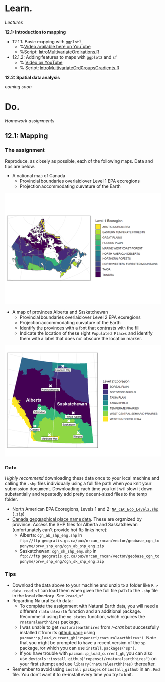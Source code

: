 # Learn.

*Lectures*

**12.1: Introduction to mapping** 

* 12.1.1: Basic mapping with `ggplot2`
  - %[Video available here on YouTube](https://youtu.be/UsUbpj6C4QA)
  - %Script: [IntroMultivariateOrdinations.R](https://github.com/devanmcg/IntroRangeR/blob/master/11_IntroMultivariate/IntroMultivariateOrdinations.R)
* 12.1.2: Adding features to maps with `ggplot2` and `sf`
  - % [Video on YouTube](https://youtu.be/HOQEtTofbjg)
  - % Script: [IntroMultivariateOrdGroupsGradients.R](https://github.com/devanmcg/IntroRangeR/blob/master/11_IntroMultivariate/IntroMultivariateOrdGroupsGradients.R)

**12.2: Spatial data analysis**

*coming soon* 

# Do. 

*Homework assignments*

## 12.1: Mapping

### The assignment

Reproduce, as closely as possible, each of the following maps. 
Data and tips are below.

* A national map of Canada
  - Provincial boundaries overlaid over Level 1 EPA ecoregions
  - Projection accommodating curvature of the Earth

<img src="https://github.com/devanmcg/IntroRangeR/blob/master/12_RasGIS/national-1.png" width="600" >

* A map of provinces Alberta and Saskatchewan
  - Provincial boundaries overlaid over Level 2 EPA ecoregions
  - Projection accommodating curvature of the Earth
  - Identify the provinces with a font that contrasts with the fill
  - Indicate the location of these eight `Populated Places` and identify them with a label that does not obscure the location marker.

<img src="https://github.com/devanmcg/IntroRangeR/blob/master/12_RasGIS/provincial-1.png" width="600">

### Data

*Highly recommend* downloading these data once to your local machine and calling the `.shp` files individually using a full file path when you knit your submission document. 
Downloading each time you knit will slow it down substantially and repeatedly add pretty decent-sized files to the temp folder. 

* North American EPA Ecoregions, Levels 1 and 2: [`NA_CEC_Eco_Level2.shp`](http://ecologicalregions.info/data/cec_na/NA_CEC_Eco_Level2.zip) (`.zip`)
* [Canada geographical place name data](https://www.nrcan.gc.ca/earth-sciences/geography/download-geographical-names-data/9245). 
These are organized by province. 
Access the SHP files for Alberta and Saskatchewan (unfortunately can't provide hot ftp links here):
  - Alberta: `cgn_ab_shp_eng.shp` in `ftp://ftp.geogratis.gc.ca/pub/nrcan_rncan/vector/geobase_cgn_toponyme/prov_shp_eng/cgn_ab_shp_eng.zip`  
  - Saskatchewan: `cgn_sk_shp_eng.shp` in `ftp://ftp.geogratis.gc.ca/pub/nrcan_rncan/vector/geobase_cgn_toponyme/prov_shp_eng/cgn_sk_shp_eng.zip`
  
### Tips 

* Download the data above to your machine and unzip to a folder like `R > data`.
   `read_sf` can load them when given the full file path to the `.shp` file in the local directory. 
   See `?read_sf`. 
* Regarding Natural Earth data: 
  - To complete the assignment with Natural Earth data, you will need a different `rnaturalearth` function and an additional package.
 Recommend using the `ne_states` function, which requires the `rnaturalearthhires` package. 
  - I was unable to get `rnaturalearthhires` from *r-cran* but successfully installed it from its [github page](https://github.com/ropensci/rnaturalearthhires/) using `pacman::p_load_current_gh("ropensci/rnaturalearthhires")`. 
 Note that you might be prompted to have a recent version of the `sp` package, for which you can use `install.packages("sp")`.
  - If you have trouble with `pacman::p_load_current_gh`, you can also use `devtools::install_github("ropensci/rnaturalearthhires")` on your first attempt and use `library(rnaturalearthhires)` thereafter. 
* Remember to avoid using `install.packages` or `install_github` in an `.Rmd` file. 
 You don't want it to re-install every time you try to knit. 

